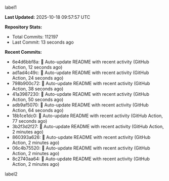 
label1 
<!-- ACTIVITY_START -->
**Last Updated:** 2025-10-18 09:57:57 UTC

**Repository Stats:**
- Total Commits: 112197
- Last Commit: 13 seconds ago

**Recent Commits:**
- 6e4d6bbf8a: 🤖 Auto-update README with recent activity (GitHub Action, 12 seconds ago)
- ad1ad4c49c: 🤖 Auto-update README with recent activity (GitHub Action, 24 seconds ago)
- 798b900c72: 🤖 Auto-update README with recent activity (GitHub Action, 38 seconds ago)
- 41a3987230: 🤖 Auto-update README with recent activity (GitHub Action, 50 seconds ago)
- adb9af5070: 🤖 Auto-update README with recent activity (GitHub Action, 64 seconds ago)
- 18b1ce1dc0: 🤖 Auto-update README with recent activity (GitHub Action, 77 seconds ago)
- 3b2f3d2f27: 🤖 Auto-update README with recent activity (GitHub Action, 2 minutes ago)
- 860393a626: 🤖 Auto-update README with recent activity (GitHub Action, 2 minutes ago)
- 06c4b75520: 🤖 Auto-update README with recent activity (GitHub Action, 2 minutes ago)
- 8c2740aa64: 🤖 Auto-update README with recent activity (GitHub Action, 2 minutes ago)
<!-- ACTIVITY_END -->

label2
